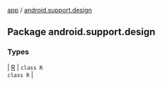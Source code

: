 [app](../index.md) / [android.support.design](.)

## Package android.support.design

### Types

| [R](-r/index.md) | `class R`<br>`class R` |

